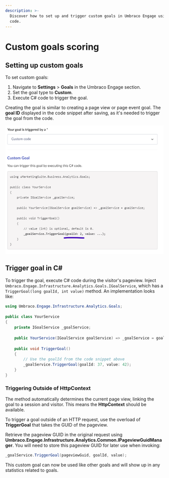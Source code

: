 ```yaml
---
description: >-
  Discover how to set up and trigger custom goals in Umbraco Engage using C#
  code.
---
```


# Custom goals scoring

## Setting up custom goals

To set custom goals:

1. Navigate to **Settings** > **Goals** in the Umbraco Engage section.
2. Set the goal type to **Custom**.
3. Execute C# code to trigger the goal.

Creating the goal is similar to creating a page view or page event goal. The **goal ID** displayed in the code snippet after saving, as it's needed to trigger the goal from the code.

![goal id](../../.gitbook/assets/engage-custom-goal-ID.png)

## Trigger goal in C\#

To trigger the goal, execute C# code during the visitor's pageview. Inject `Umbraco.Engage.Infrastructure.Analytics.Goals.IGoalService`, which has a `TriggerGoal(long goalId, int value)` method. An implementation looks like:

```cs
using Umbraco.Engage.Infrastructure.Analytics.Goals;

public class YourService
{
    private IGoalService _goalService;

    public YourService(IGoalService goalService) => _goalService = goalService;

    public void TriggerGoal()
    {
        // Use the goalId from the code snippet above
        _goalService.TriggerGoal(goalId: 37, value: 42);
    }
}
```

### Triggering Outside of HttpContext

The method automatically determines the current page view, linking the goal to a session and visitor. This means the **HttpContext** should be available.

To trigger a goal outside of an HTTP request, use the overload of **TriggerGoal** that takes the GUID of the pageview.

Retrieve the pageview GUID in the original request using **Umbraco.Engage.Infrastructure.Analytics.Common.IPageviewGuidManager**. You will need to store this pageview GUID for later use when invoking:

```cs
_goalService.TriggerGoal(pageviewGuid, goalId, value);
```

This custom goal can now be used like other goals and will show up in any statistics related to goals.

